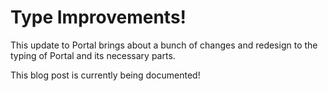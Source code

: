 # Type Improvements!

This update to Portal brings about a bunch of changes and redesign to the typing of Portal and its necessary parts.

This blog post is currently being documented!